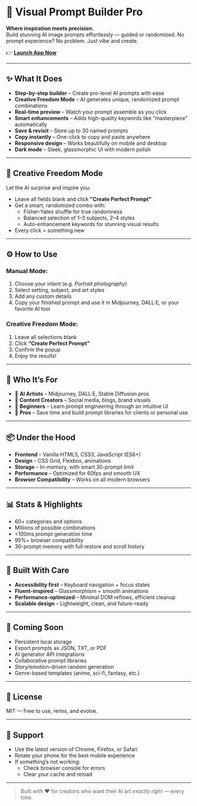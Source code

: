 # 🎨 Visual Prompt Builder Pro  
**Where inspiration meets precision.**  
Build stunning AI image prompts effortlessly — guided or randomized. No prompt experience? No problem. Just vibe and create.

👉 **[Launch App Now](#)** <!-- Replace # with your live deployment link -->

---

## ✨ What It Does

- **Step-by-step builder** – Create pro-level AI prompts with ease  
- **Creative Freedom Mode** – AI generates unique, randomized prompt combinations  
- **Real-time preview** – Watch your prompt assemble as you click  
- **Smart enhancements** – Adds high-quality keywords like "masterpiece" automatically  
- **Save & revisit** – Store up to 30 named prompts  
- **Copy instantly** – One-click to copy and paste anywhere  
- **Responsive design** – Works beautifully on mobile and desktop  
- **Dark mode** – Sleek, glassmorphic UI with modern polish  

---

## 🎨 Creative Freedom Mode

Let the AI surprise and inspire you:  
- Leave all fields blank and click **"Create Perfect Prompt"**  
- Get a smart, randomized combo with:
  - Fisher-Yates shuffle for true randomness  
  - Balanced selection of 1–3 subjects, 2–4 styles  
  - Auto-enhancement keywords for stunning visual results  
- Every click = something new

---

## ⚙️ How to Use

### Manual Mode:
1. Choose your intent (e.g. *Portrait photography*)  
2. Select setting, subject, and art styles  
3. Add any custom details  
4. Copy your finished prompt and use it in Midjourney, DALL·E, or your favorite AI tool  

### Creative Freedom Mode:
1. Leave all selections blank  
2. Click **“Create Perfect Prompt”**  
3. Confirm the popup  
4. Enjoy the results!

---

## 👀 Who It’s For

- 🎨 **AI Artists** – Midjourney, DALL·E, Stable Diffusion pros  
- 📸 **Content Creators** – Social media, blogs, brand visuals  
- 🧠 **Beginners** – Learn prompt engineering through an intuitive UI  
- 🧰 **Pros** – Save time and build prompt libraries for clients or personal use  

---

## 📦 Under the Hood

- **Frontend** – Vanilla HTML5, CSS3, JavaScript (ES6+)  
- **Design** – CSS Grid, Flexbox, animations  
- **Storage** – In-memory, with smart 30-prompt limit  
- **Performance** – Optimized for 60fps and smooth UX  
- **Browser Compatibility** – Works on all modern browsers

---

## 📊 Stats & Highlights

- 60+ categories and options  
- Millions of possible combinations  
- <100ms prompt generation time  
- 95%+ browser compatibility  
- 30-prompt memory with full restore and scroll history

---

## 🧪 Built With Care

- **Accessibility first** – Keyboard navigation + focus states  
- **Fluent-inspired** – Glassmorphism + smooth animations  
- **Performance-optimized** – Minimal DOM reflows, efficient cleanup  
- **Scalable design** – Lightweight, clean, and future-ready  

---

## 🔮 Coming Soon

- Persistent local storage  
- Export prompts as JSON, TXT, or PDF  
- AI generator API integrations  
- Collaborative prompt libraries  
- Story/emotion-driven random generation  
- Genre-based templates (anime, sci-fi, fantasy, etc.)

---

## 📝 License

MIT — Free to use, remix, and evolve.

---

## 💬 Support

- Use the latest version of Chrome, Firefox, or Safari  
- Rotate your phone for the best mobile experience  
- If something’s not working:  
  - Check browser console for errors  
  - Clear your cache and reload

---

> Built with ❤️ for creators who want their AI art *exactly right* — every time.